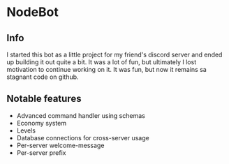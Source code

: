 # NodeBot

## Info
I started this bot as a little project for my friend's discord server and ended up building it out quite a bit. It was a lot of fun, but ultimately I lost motivation to continue working on it. It was fun, but now it remains sa stagnant code on github.

## Notable features
- Advanced command handler using schemas
- Economy system
- Levels
- Database connections for cross-server usage
- Per-server welcome-message
- Per-server prefix
